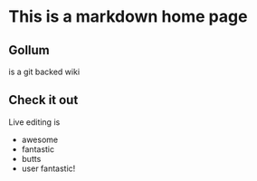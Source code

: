 # This is a markdown home page

## Gollum

is a git backed wiki

## Check it out

Live editing is

* awesome
* fantastic
* butts
* user fantastic!
